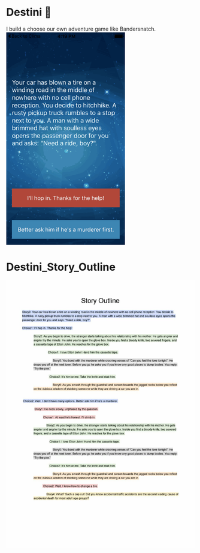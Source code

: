 
# Destini 🤔

I build a choose our own adventure game like Bandersnatch. 
![Finished App](https://github.com/shagun25/Destini_App/blob/master/Destini.gif)

# Destini_Story_Outline
![Finished App](https://github.com/shagun25/Destini_App/blob/master/Story.jpeg)
